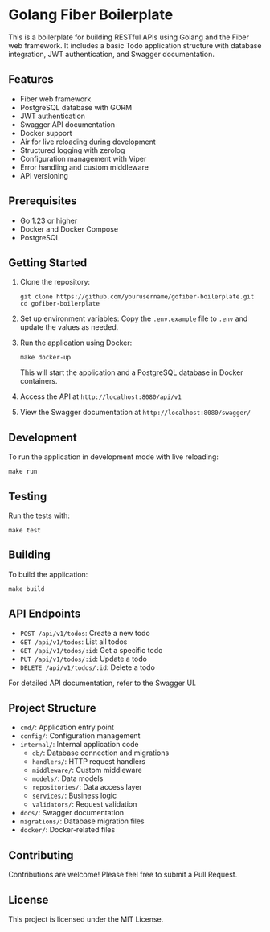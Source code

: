 # Golang Fiber Boilerplate

This is a boilerplate for building RESTful APIs using Golang and the Fiber web framework. It includes a basic Todo application structure with database integration, JWT authentication, and Swagger documentation.

## Features

- Fiber web framework
- PostgreSQL database with GORM
- JWT authentication
- Swagger API documentation
- Docker support
- Air for live reloading during development
- Structured logging with zerolog
- Configuration management with Viper
- Error handling and custom middleware
- API versioning

## Prerequisites

- Go 1.23 or higher
- Docker and Docker Compose
- PostgreSQL

## Getting Started

1. Clone the repository:
   ```
   git clone https://github.com/yourusername/gofiber-boilerplate.git
   cd gofiber-boilerplate
   ```

2. Set up environment variables:
   Copy the `.env.example` file to `.env` and update the values as needed.

3. Run the application using Docker:
   ```
   make docker-up
   ```
   This will start the application and a PostgreSQL database in Docker containers.

4. Access the API at `http://localhost:8080/api/v1`

5. View the Swagger documentation at `http://localhost:8080/swagger/`

## Development

To run the application in development mode with live reloading:
```
make run
```

## Testing

Run the tests with:
```
make test
```

## Building

To build the application:
```
make build
```

## API Endpoints

- `POST /api/v1/todos`: Create a new todo
- `GET /api/v1/todos`: List all todos
- `GET /api/v1/todos/:id`: Get a specific todo
- `PUT /api/v1/todos/:id`: Update a todo
- `DELETE /api/v1/todos/:id`: Delete a todo

For detailed API documentation, refer to the Swagger UI.

## Project Structure

- `cmd/`: Application entry point
- `config/`: Configuration management
- `internal/`: Internal application code
  - `db/`: Database connection and migrations
  - `handlers/`: HTTP request handlers
  - `middleware/`: Custom middleware
  - `models/`: Data models
  - `repositories/`: Data access layer
  - `services/`: Business logic
  - `validators/`: Request validation
- `docs/`: Swagger documentation
- `migrations/`: Database migration files
- `docker/`: Docker-related files

## Contributing

Contributions are welcome! Please feel free to submit a Pull Request.

## License

This project is licensed under the MIT License.